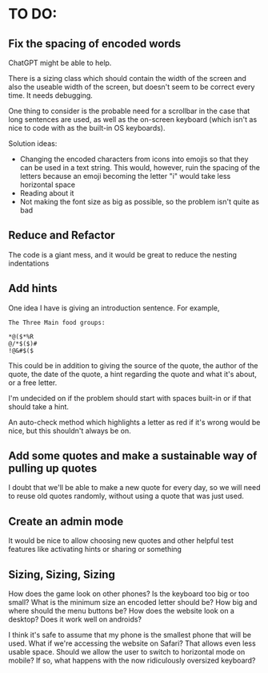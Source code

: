 # TO DO:

## Fix the spacing of encoded words

ChatGPT might be able to help.

There is a sizing class which should contain the width of the screen and also the useable width of the screen, but doesn't seem to be correct every time. It needs debugging.

One thing to consider is the probable need for a scrollbar in the case that long sentences are used, as well as the on-screen keyboard (which isn't as nice to code with as the built-in OS keyboards).

Solution ideas:

- Changing the encoded characters from icons into emojis so that they can be used in a text string. This would, however, ruin the spacing of the letters because an emoji becoming the letter "i" would take less horizontal space
- Reading about it
- Not making the font size as big as possible, so the problem isn't quite as bad

## Reduce and Refactor

The code is a giant mess, and it would be great to reduce the nesting indentations

## Add hints

One idea I have is giving an introduction sentence. For example,

```
The Three Main food groups:

*@($*%R
@/*$($)#
!@&#$($
```

This could be in addition to giving the source of the quote, the author of the quote, the date of the quote, a hint regarding the quote and what it's about, or a free letter.

I'm undecided on if the problem should start with spaces built-in or if that should take a hint.

An auto-check method which highlights a letter as red if it's wrong would be nice, but this shouldn't always be on.

## Add some quotes and make a sustainable way of pulling up quotes

I doubt that we'll be able to make a new quote for every day, so we will need to reuse old quotes randomly, without using a quote that was just used.

## Create an admin mode

It would be nice to allow choosing new quotes and other helpful test features like activating hints or sharing or something

## Sizing, Sizing, Sizing

How does the game look on other phones? Is the keyboard too big or too small? What is the minimum size an encoded letter should be? How big and where should the menu buttons be? How does the website look on a desktop? Does it work well on androids?

I think it's safe to assume that my phone is the smallest phone that will be used. What if we're accessing the website on Safari? That allows even less usable space. Should we allow the user to switch to horizontal mode on mobile? If so, what happens with the now ridiculously oversized keyboard?
